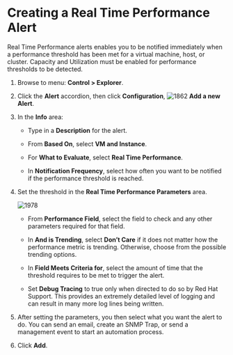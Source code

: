 # Creating a Real Time Performance Alert

Real Time Performance alerts enables you to be notified immediately
when a performance threshold has been met for a virtual machine, host,
or cluster. Capacity and Utilization must be enabled for performance
thresholds to be detected.

1. Browse to menu: **Control > Explorer**.

2. Click the **Alert** accordion, then click **Configuration**,
   ![1862](../images/1862.png) **Add a new Alert**.

3. In the **Info** area:

      - Type in a **Description** for the alert.

      - From **Based On**, select **VM and Instance**.

      - For **What to Evaluate**, select **Real Time Performance**.

      - In **Notification Frequency**, select how often you want to be notified if the performance threshold is reached.

4. Set the threshold in the **Real Time Performance Parameters** area.

    ![1978](../images/1978.png)

      - From **Performance Field**, select the field to check and any other parameters required for that field.

      - In **And is Trending**, select **Don’t Care** if it does not matter how the performance metric is trending. Otherwise, choose from the possible trending options.

      - In **Field Meets Criteria for**, select the amount of time that the threshold requires to be met to trigger the alert.

      - Set **Debug Tracing** to true only when directed to do so by Red Hat Support. This provides an extremely detailed level of logging and can result in many more log lines being written.

5. After setting the parameters, you then select what you want the
   alert to do. You can send an email, create an SNMP Trap, or send a
   management event to start an automation process.

6. Click **Add**.
